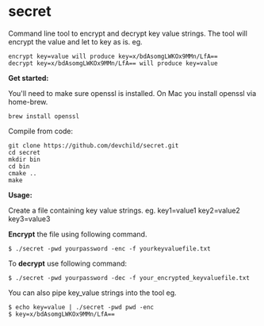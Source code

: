 

# secret
Command line tool to encrypt and decrypt key value strings.
The tool will encrypt the value and let to key as is.
eg. 

    encrypt key=value will produce key=x/bdAsomgLWKOx9MMn/LfA==
    decrypt key=x/bdAsomgLWKOx9MMn/LfA== will produce key=value

**Get started:**

You'll need to make sure openssl is installed.
On Mac you install openssl via home-brew.

    brew install openssl

Compile from code:

    git clone https://github.com/devchild/secret.git
    cd secret
    mkdir bin
    cd bin
    cmake ..
    make

**Usage:**

Create a file containing key value strings.
eg. 
key1=value1
key2=value2
key3=value3

**Encrypt** the file using following command.

    $ ./secret -pwd yourpassword -enc -f yourkeyvaluefile.txt

To **decrypt** use following command:

    $ ./secret -pwd yourpassword -dec -f your_encrypted_keyvaluefile.txt

You can also pipe key_value strings into the tool eg.

    $ echo key=value | ./secret -pwd pwd -enc
    $ key=x/bdAsomgLWKOx9MMn/LfA==
